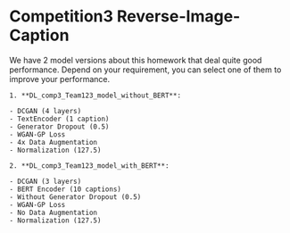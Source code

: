 # Competition3 Reverse-Image-Caption

We have 2 model versions about this homework that deal quite good performance. Depend on your requirement, you can select one of them to improve your performance.

    1. **DL_comp3_Team123_model_without_BERT**:
    
    - DCGAN (4 layers)
    - TextEncoder (1 caption)
    - Generator Dropout (0.5)
    - WGAN-GP Loss
    - 4x Data Augmentation
    - Normalization (127.5)

    2. **DL_comp3_Team123_model_with_BERT**:

    - DCGAN (3 layers)
    - BERT Encoder (10 captions)
    - Without Generator Dropout (0.5)
    - WGAN-GP Loss
    - No Data Augmentation
    - Normalization (127.5)